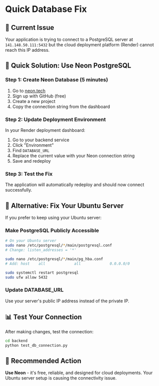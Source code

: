 # Quick Database Fix

## 🚨 Current Issue
Your application is trying to connect to a PostgreSQL server at `141.148.50.111:5432` but the cloud deployment platform (Render) cannot reach this IP address.

## 🚀 Quick Solution: Use Neon PostgreSQL

### Step 1: Create Neon Database (5 minutes)
1. Go to [neon.tech](https://neon.tech)
2. Sign up with GitHub (free)
3. Create a new project
4. Copy the connection string from the dashboard

### Step 2: Update Deployment Environment
In your Render deployment dashboard:
1. Go to your backend service
2. Click "Environment"
3. Find `DATABASE_URL`
4. Replace the current value with your Neon connection string
5. Save and redeploy

### Step 3: Test the Fix
The application will automatically redeploy and should now connect successfully.

## 🔧 Alternative: Fix Your Ubuntu Server

If you prefer to keep using your Ubuntu server:

### Make PostgreSQL Publicly Accessible
```bash
# On your Ubuntu server
sudo nano /etc/postgresql/*/main/postgresql.conf
# Change: listen_addresses = '*'

sudo nano /etc/postgresql/*/main/pg_hba.conf
# Add: host    all             all             0.0.0.0/0               md5

sudo systemctl restart postgresql
sudo ufw allow 5432
```

### Update DATABASE_URL
Use your server's public IP address instead of the private IP.

## 📊 Test Your Connection

After making changes, test the connection:
```bash
cd backend
python test_db_connection.py
```

## 🎯 Recommended Action
**Use Neon** - it's free, reliable, and designed for cloud deployments. Your Ubuntu server setup is causing the connectivity issue.
